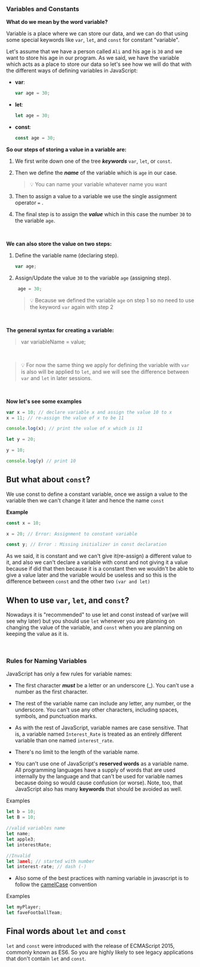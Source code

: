### <a id="variables">Variables and Constants</a>
**What do we mean by the word variable?**

Variable is a place where we can store our data, and we can do that using some special keywords like `var`, `let`, and `const` for constant "variable".

Let's assume that we have a person called `Ali` and his age is `30` and we want to store his age in our program. As we said, we have the variable which acts as a place to store our data so let's see how we will do that with the different ways of defining variables in JavaScript:

- **var**:
    ```js 
    var age = 30;
    ``` 

- **let**:
  ```js
  let age = 30;
  ```
- **const**:
  ```js
  const age = 30;
  ```
**So our steps of storing a value in a variable are:**

1. We first write down one of the tree ***keywords*** `var`, `let`, or `const`.

1. Then we define the ***name*** of the variable which is `age` in our case.
   > 💡 You can name your variable whatever name you want

1. Then to assign a value to a variable we use the single assignment operator `=` .

1. The final step is to assign the ***value*** which in this case the number `30` to the variable `age`.

<br>

**We can also store the value on two steps:**

1. Define the variable name (declaring step).
    ```js 
    var age;
    ``` 
1. Assign/Update the value `30` to the variable `age` (assigning step).
   ```js
    age = 30;
   ```
   >💡 Because we defined the variable `age` on step 1 so no need to use the keyword `var` again with step 2

<br>

**The general syntax for creating a variable:**
>var variableName = value;

<br>

> 💡 For now the same thing we apply for defining the variable with `var` is also will be applied to `let`, and we will see the difference between `var` and `let` in later sessions.

<br>

**Now let's see some examples**

```js
var x = 10; // declare variable x and assign the value 10 to x
x = 11; // re-assign the value of x to be 11

console.log(x); // print the value of x which is 11

let y = 20;

y = 10;

console.log(y) // print 10
```

## But what about `const`?
We use const to define a constant variable, once we assign a value to the variable then we can't change it later and hence the name `const`

**Example**

```js
const x = 10; 

x = 20; // Error: Assignment to constant variable

const y; // Error : Missing initializer in const declaration

```

As we said, it is constant and we can't give it(re-assign) a different value to it, and also we can't declare a variable with const and not giving it  a value because if did that then because it is a constant then we wouldn't be able to give a value later and the variable would be useless and so this is the difference between `const` and the other two `(var and let)`

## When to use `var`, `let`, and `const`?

Nowadays it is "recommended" to use let and const instead of var(we will see why later) but you should use `let` whenever you are planning on changing the value of the variable, and `const` when you are planning on keeping the value as it is.

<br/>

### Rules for Naming Variables
JavaScript has only a few rules for variable names:

* The first character ***must*** be a letter or an underscore (_). You can't use a number as the first character.

* The rest of the variable name can include any letter, any number, or the underscore. You can't use any other characters, including spaces, symbols, and punctuation marks.

* As with the rest of JavaScript, variable names are case sensitive. That is, a variable named `Interest_Rate` is treated as an entirely different variable than one named `interest_rate`.

* There's no limit to the length of the variable name.

* You can't use one of JavaScript's **reserved words** as a variable name. All programming languages have a supply of words that are used internally by the language and that can't be used for variable names because doing so would cause confusion (or worse). Note, too, that JavaScript also has many **keywords** that should be avoided as well.

Examples

```js
let b = 10;
let B = 10;

//valid variables name
let name;
let apple3;
let interestRate;

//Invalid
let 3amel; // started with number
let interest-rate; // dash (-)

```

* Also some of the best practices with naming variable in javascript is to follow the [camelCase](https://en.wikipedia.org/wiki/Naming_convention_(programming)) convention

Examples

```js
let myPlayer;
let faveFootballTeam;
```

## Final words about `let` and `const`

`let` and `const` were introduced with the release of ECMAScript 2015, commonly known as ES6. So you are highly likely to see legacy applications that don't contain `let` and `const`.

